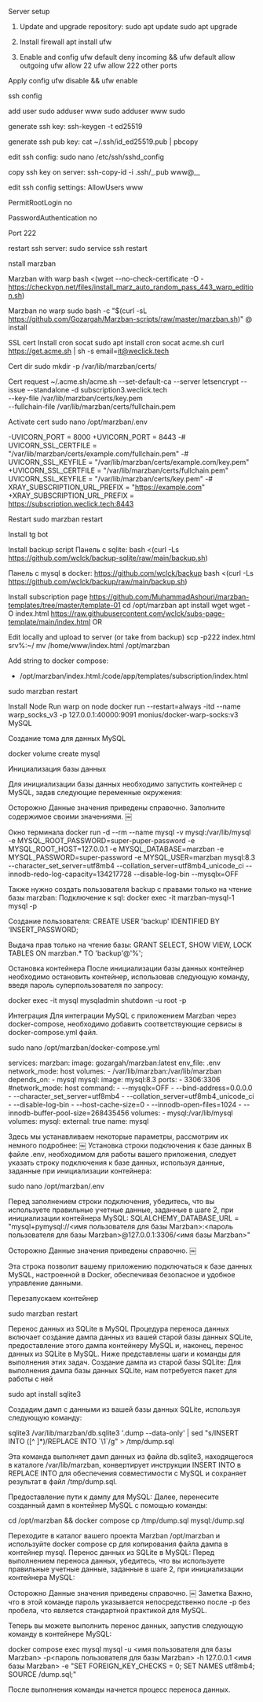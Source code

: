 Server setup

1. Update and upgrade repository:
   sudo apt update
   sudo apt upgrade

2. Install firewall
   apt install ufw

3. Enable and config
ufw default deny incoming && ufw default allow outgoing
ufw allow 22
ufw allow 222
other ports

Apply config
ufw disable && ufw enable

ssh config

add user
sudo adduser www
sudo adduser www sudo

generate ssh key:
ssh-keygen -t ed25519

generate ssh pub key:
cat ~/.ssh/id_ed25519.pub | pbcopy

edit ssh config:
sudo nano /etc/ssh/sshd_config

copy ssh key on server:
ssh-copy-id -i .ssh/_.pub www@__

edit ssh config settings:
AllowUsers www

PermitRootLogin no

PasswordAuthentication no

Port 222

restart ssh server:
sudo service ssh restart

nstall marzban

Marzban with warp
bash <(wget --no-check-certificate -O - https://checkvpn.net/files/install_marz_auto_random_pass_443_warp_edition.sh)

Marzban no warp
sudo bash -c "$(curl -sL https://github.com/Gozargah/Marzban-scripts/raw/master/marzban.sh)" @ install

SSL cert
Install cron socat
sudo apt install cron socat
acme.sh
curl https://get.acme.sh | sh -s email=it@weclick.tech

Cert dir
sudo mkdir -p /var/lib/marzban/certs/

Cert request
~/.acme.sh/acme.sh --set-default-ca --server letsencrypt --issue --standalone -d subscription3.weclick.tech \
 --key-file /var/lib/marzban/certs/key.pem \
 --fullchain-file /var/lib/marzban/certs/fullchain.pem

Activate cert
sudo nano /opt/marzban/.env

-UVICORN_PORT = 8000
+UVICORN_PORT = 8443
-# UVICORN_SSL_CERTFILE = "/var/lib/marzban/certs/example.com/fullchain.pem"
-# UVICORN_SSL_KEYFILE = "/var/lib/marzban/certs/example.com/key.pem"
+UVICORN_SSL_CERTFILE = "/var/lib/marzban/certs/fullchain.pem"
UVICORN_SSL_KEYFILE = "/var/lib/marzban/certs/key.pem"
-# XRAY_SUBSCRIPTION_URL_PREFIX = "https://example.com"
+XRAY_SUBSCRIPTION_URL_PREFIX = https://subscription.weclick.tech:8443

Restart
sudo marzban restart

Install tg bot

Install backup script
Панель с sqlite:
bash <(curl -Ls https://github.com/wclck/backup-sqlite/raw/main/backup.sh)

Панель с mysql в docker:
https://github.com/wclck/backup
bash <(curl -Ls https://github.com/wclck/backup/raw/main/backup.sh)

Install subscription page
https://github.com/MuhammadAshouri/marzban-templates/tree/master/template-01
cd /opt/marzban
apt install wget
wget -O index.html https://raw.githubusercontent.com/wclck/subs-page-template/main/index.html
OR

Edit locally and upload to server (or take from backup)
scp -p222 index.html srv%:~/
mv /home/www/index.html /opt/marzban

Add string to docker compose:
- /opt/marzban/index.html:/code/app/templates/subscription/index.html

sudo marzban restart


Install Node
Run warp on node
docker run --restart=always -itd --name warp_socks_v3 -p 127.0.0.1:40000:9091 monius/docker-warp-socks:v3
MySQL

Создание тома для данных MySQL

docker volume create mysql

Инициализация базы данных

Для инициализации базы данных необходимо запустить контейнер с MySQL, задав следующие переменные окружения:

Осторожно
Данные значения приведены справочно.
Заполните содержимое своими значениями.
￼


Окно терминала
docker run -d --rm --name mysql -v mysql:/var/lib/mysql -e MYSQL_ROOT_PASSWORD=super-puper-password -e MYSQL_ROOT_HOST=127.0.0.1 -e MYSQL_DATABASE=marzban -e MYSQL_PASSWORD=super-password -e MYSQL_USER=marzban mysql:8.3 --character_set_server=utf8mb4 --collation_server=utf8mb4_unicode_ci --innodb-redo-log-capacity=134217728 --disable-log-bin --mysqlx=OFF

Также нужно создать пользователя backup c правами только на чтение базы marzban:
Подключение к sql:
docker exec -it marzban-mysql-1 mysql -p

Создание пользователя:
CREATE USER 'backup' IDENTIFIED BY ‘INSERT_PASSWORD;

Выдача прав только на чтение базы:
GRANT SELECT, SHOW VIEW, LOCK TABLES ON marzban.* TO 'backup'@'%';


Остановка контейнера
После инициализации базы данных контейнер необходимо остановить контейнер, использовав следующую команду, введя пароль суперпользователя по запросу:

docker exec -it mysql mysqladmin shutdown -u root -p

Интеграция
Для интеграции MySQL с приложением Marzban через docker-compose, необходимо добавить соответствующие сервисы в docker-compose.yml файл.

sudo nano /opt/marzban/docker-compose.yml


services:
  marzban:
    image: gozargah/marzban:latest
    env_file: .env
    network_mode: host
    volumes:
      - /var/lib/marzban:/var/lib/marzban
    depends_on:
      - mysql
  mysql:
    image: mysql:8.3
    ports: - 3306:3306
    #network_mode: host
    command:
      - --mysqlx=OFF
      - --bind-address=0.0.0.0
      - --character_set_server=utf8mb4
      - --collation_server=utf8mb4_unicode_ci
      - --disable-log-bin
      - --host-cache-size=0
      - --innodb-open-files=1024
      - --innodb-buffer-pool-size=268435456
    volumes:
      - mysql:/var/lib/mysql
volumes:
  mysql:
    external: true
    name: mysql

Здесь мы устанавливаем некоторые параметры, рассмотрим их немного подробнее:
￼
Установка строки подключения к базе данных
В файле .env, необходимом для работы вашего приложения, следует указать строку подключения к базе данных, используя данные, заданные при инициализации контейнера:

sudo nano /opt/marzban/.env

Перед заполнением строки подключения, убедитесь, что вы используете правильные учетные данные, заданные в шаге 2, при инициализации контейнера MySQL:
SQLALCHEMY_DATABASE_URL = "mysql+pymysql://<имя пользователя для базы Marzban>:<пароль пользователя для базы Marzban>@127.0.0.1:3306/<имя базы Marzban>"


Осторожно
Данные значения приведены справочно.
￼

Эта строка позволит вашему приложению подключаться к базе данных MySQL, настроенной в Docker, обеспечивая безопасное и удобное управление данными.

Перезапускаем контейнер

sudo marzban restart

Перенос данных из SQLite в MySQL
Процедура переноса данных включает создание дампа данных из вашей старой базы данных SQLite, предоставление этого дампа контейнеру MySQL и, наконец, перенос данных из SQLite в MySQL. Ниже представлены шаги и команды для выполнения этих задач.
Создание дампа из старой базы SQLite:
Для выполнения дампа базы данных SQLite, нам потребуется пакет для работы с ней

sudo apt install sqlite3

Создадим дамп с данными из вашей базы данных SQLite, используя следующую команду:

sqlite3 /var/lib/marzban/db.sqlite3 '.dump --data-only' | sed "s/INSERT INTO \([^ ]*\)/REPLACE INTO \`\\1\`/g" > /tmp/dump.sql

Эта команда выполняет дамп данных из файла db.sqlite3, находящегося в каталоге /var/lib/marzban, конвертирует инструкции INSERT INTO в REPLACE INTO для обеспечения совместимости с MySQL и сохраняет результат в файл /tmp/dump.sql.

Предоставление пути к дампу для MySQL:
Далее, перенесите созданный дамп в контейнер MySQL с помощью команды:

cd /opt/marzban && docker compose cp /tmp/dump.sql mysql:/dump.sql

Переходите в каталог вашего проекта Marzban /opt/marzban и используйте docker compose cp для копирования файла дампа в контейнер mysql.
Перенос данных из SQLite в MySQL:
Перед выполнением переноса данных, убедитесь, что вы используете правильные учетные данные, заданные в шаге 2, при инициализации контейнера MySQL:

Осторожно
Данные значения приведены справочно.
￼
Заметка
Важно, что в этой команде пароль указывается непосредственно после -p без пробела, что является стандартной практикой для MySQL.

Теперь вы можете выполнить перенос данных, запустив следующую команду в контейнере MySQL:

docker compose exec mysql mysql -u <имя пользователя для базы Marzban> -p<пароль пользователя для базы Marzban> -h 127.0.0.1 <имя базы Marzban> -e "SET FOREIGN_KEY_CHECKS = 0; SET NAMES utf8mb4; SOURCE /dump.sql;"

После выполнения команды начнется процесс переноса данных.
